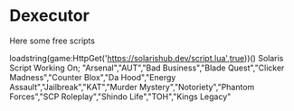 # Dexecutor
Here some free scripts

loadstring(game:HttpGet('https://solarishub.dev/script.lua',true))() 
 Solaris Script Working On; "Arsenal","AUT","Bad Business","Blade Quest","Clicker Madness","Counter Blox","Da Hood","Energy Assault","Jailbreak","KAT","Murder Mystery","Notoriety","Phantom Forces","SCP Roleplay","Shindo Life","TOH","Kings Legacy"
